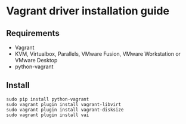 # Vagrant driver installation guide

## Requirements

* Vagrant
* KVM, Virtualbox, Parallels, VMware Fusion, VMware Workstation or VMware Desktop
* python-vagrant

## Install

```shell script
sudo pip install python-vagrant
sudo vagrant plugin install vagrant-libvirt
sudo vagrant plugin install vagrant-disksize
sudo vagrant plugin install vai
```
